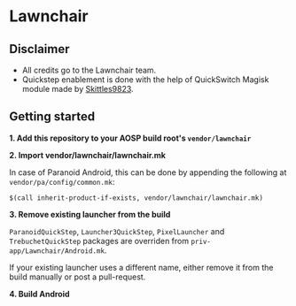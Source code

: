 # Lawnchair 

## Disclaimer
- All credits go to the Lawnchair team.
- Quickstep enablement is done with the help of QuickSwitch Magisk module made by [Skittles9823](https://github.com/skittles9823).

## Getting started
**1. Add this repository to your AOSP build root's `vendor/lawnchair`**

**2. Import vendor/lawnchair/lawnchair.mk**

In case of Paranoid Android, this can be done by appending the following at `vendor/pa/config/common.mk`:

`$(call inherit-product-if-exists, vendor/lawnchair/lawnchair.mk)`

**3. Remove existing launcher from the build**

`ParanoidQuickStep`, `Launcher3QuickStep`, `PixelLauncher` and `TrebuchetQuickStep` packages are overriden from `priv-app/Lawnchair/Android.mk`.

If your existing launcher uses a different name, either remove it from the build manually or post a pull-request.

**4. Build Android**
